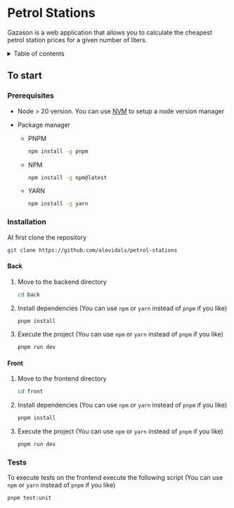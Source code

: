 # Petrol Stations

<p>
Gazason is a web application that allows you to calculate the cheapest petrol station prices for a given number of liters.
</p>

<details>
<summary>Table of contents</summary>

- [Petrol Stations](#petrol-stations)
  - [To start](#to-start)
    - [Prerequisites](#prerequisites)
    - [Installation](#installation)
      - [Back](#back)
      - [Front](#front)
    - [Tests](#tests)

</details>

## To start

### Prerequisites

- Node > 20 version. You can use [NVM](https://github.com/nvm-sh/nvm?tab=readme-ov-file#installing-and-updating) to setup a node version manager

- Package manager
  - PNPM
    ```sh
    npm install -g pnpm
    ```

  - NPM
    ```sh
    npm install -g npm@latest
    ```

  - YARN
    ```sh
    npm install -g yarn
    ```

### Installation

At first clone the repository 

```sh
git clone https://github.com/alevidals/petrol-stations
```

#### Back

1. Move to the backend directory
    ```sh
    cd back
    ```

2. Install dependencies (You can use `npm` or `yarn` instead of `pnpm` if you like)
    ```sh
    pnpm install
    ```

3. Execute the project (You can use `npm` or `yarn` instead of `pnpm` if you like)
    ```sh
    pnpm run dev
    ```


#### Front

1. Move to the frontend directory
    ```sh
    cd front
    ```

2. Install dependencies (You can use `npm` or `yarn` instead of `pnpm` if you like)
    ```sh
    pnpm install
    ```

3. Execute the project (You can use `npm` or `yarn` instead of `pnpm` if you like)
    ```sh
    pnpm run dev
    ```

### Tests

To execute tests on the frontend execute the following script (You can use `npm` or `yarn` instead of `pnpm` if you like)
  ```sh
  pnpm test:unit
  ```